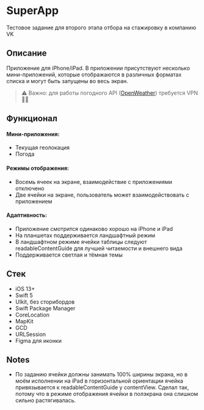 #  SuperApp
Тестовое задание для второго этапа отбора на стажировку в компанию VK
## Описание
Приложение для iPhone/iPad. В приложении присутствуют несколько мини-приложений, которые отображаются в различных форматах списка и могут быть запущены во весь экран.
>⚠️ Важно: для работы погодного API ([OpenWeather](https://openweathermap.org/current "Перейти к документации")) требуется VPN 🤷‍♂️
## Функционал
#### Мини-приложения:
- Текущая геолокация
- Погода
#### Режимы отображения:
- Восемь ячеек на экране, взаимодействие с приложениями отключено
- Две ячейки на экране, пользователь может взаимодействовать с приложением
#### Адаптивность:
- Приложение смотрится одинаково хорошо на iPhone и iPad
- На планшетах поддерживается ландшафтный режим
- В ландшафтном режиме ячейки таблицы следуют readableContentGuide для лучшей читаемости и внешнего вида
- Поддерживается светлая и тёмная темы
## Стек
- iOS 13+
- Swift 5
- UIkit, без сторибордов
- Swift Package Manager
- CoreLocation
- MapKit
- GCD
- URLSession
- Figma для иконки
## Notes
- По заданию ячейки должны занимать 100% ширины экрана, но в моём исполнении на iPad в горизонтальной ориентации ячейка привязывается к readableContentGuide у contentView. Сделал так, потому что в режиме отображения ячейки в полэкрана она слишком сильно растягивалась.
